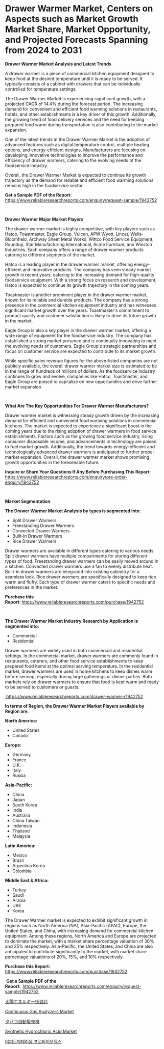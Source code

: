<p><h1>Drawer Warmer Market, Centers on Aspects such as Market Growth Market Share, Market Opportunity, and Projected Forecasts Spanning from 2024 to 2031</h1></p><p><strong>Drawer Warmer Market Analysis and Latest Trends</strong></p>
<p><p>A drawer warmer is a piece of commercial kitchen equipment designed to keep food at the desired temperature until it is ready to be served. It typically consists of a cabinet with drawers that can be individually controlled for temperature settings.</p><p>The Drawer Warmer Market is experiencing significant growth, with a projected CAGR of 14.4% during the forecast period. The increasing demand for convenient and efficient food warming solutions in restaurants, hotels, and other establishments is a key driver of this growth. Additionally, the growing trend of food delivery services and the need for keeping prepared food warm during transportation is also contributing to the market expansion.</p><p>One of the latest trends in the Drawer Warmer Market is the adoption of advanced features such as digital temperature control, multiple heating options, and energy-efficient designs. Manufacturers are focusing on developing innovative technologies to improve the performance and efficiency of drawer warmers, catering to the evolving needs of the foodservice industry.</p><p>Overall, the Drawer Warmer Market is expected to continue its growth trajectory as the demand for reliable and efficient food warming solutions remains high in the foodservice sector.</p></p>
<p><strong>Get a Sample PDF of the Report:&nbsp;</strong> <a href="https://www.reliableresearchreports.com/enquiry/request-sample/1942752">https://www.reliableresearchreports.com/enquiry/request-sample/1942752</a></p>
<p>&nbsp;</p>
<p><strong>Drawer Warmer Major Market Players</strong></p>
<p><p>The drawer warmer market is highly competitive, with key players such as Hatco, Toastmaster, Eagle Group, Vulcan, APW Wyott, Lincat, Wells-Bloomfield, Archway Sheet Metal Works, Wittco Food Service Equipment, Roundup, Star Manufacturing International, Acme Furniture, and Winston Industries. Each company offers a range of drawer warmer products catering to different segments of the market.</p><p>Hatco is a leading player in the drawer warmer market, offering energy-efficient and innovative products. The company has seen steady market growth in recent years, catering to the increasing demand for high-quality foodservice equipment. With a strong focus on research and development, Hatco is expected to continue its growth trajectory in the coming years.</p><p>Toastmaster is another prominent player in the drawer warmer market, known for its reliable and durable products. The company has a strong presence in the commercial kitchen equipment industry and has witnessed significant market growth over the years. Toastmaster's commitment to product quality and customer satisfaction is likely to drive its future growth in the market.</p><p>Eagle Group is also a key player in the drawer warmer market, offering a wide range of equipment for the foodservice industry. The company has established a strong market presence and is continually innovating to meet the evolving needs of customers. Eagle Group's strategic partnerships and focus on customer service are expected to contribute to its market growth.</p><p>While specific sales revenue figures for the above-listed companies are not publicly available, the overall drawer warmer market size is estimated to be in the range of hundreds of millions of dollars. As the foodservice industry continues to grow and evolve, companies like Hatco, Toastmaster, and Eagle Group are poised to capitalize on new opportunities and drive further market expansion.</p></p>
<p>&nbsp;</p>
<p><strong>What Are The Key Opportunities For Drawer Warmer Manufacturers?</strong></p>
<p><p>Drawer warmer market is witnessing steady growth driven by the increasing demand for efficient and convenient food warming solutions in commercial kitchens. The market is expected to experience a significant boost in the coming years due to the rising adoption of drawer warmers in food service establishments. Factors such as the growing food service industry, rising consumer disposable income, and advancements in technology are poised to fuel market growth. Additionally, the trend towards energy-efficient and technologically advanced drawer warmers is anticipated to further propel market expansion. Overall, the drawer warmer market shows promising growth opportunities in the foreseeable future.</p></p>
<p><strong>Inquire or Share Your Questions If Any Before Purchasing This Report:</strong> <a href="https://www.reliableresearchreports.com/enquiry/pre-order-enquiry/1942752">https://www.reliableresearchreports.com/enquiry/pre-order-enquiry/1942752</a></p>
<p>&nbsp;</p>
<p><strong>Market Segmentation</strong></p>
<p><strong>The Drawer Warmer Market Analysis by types is segmented into:</strong></p>
<p><ul><li>Split Drawer Warmers</li><li>Freestanding Drawer Warmers</li><li>Convected Drawer Warmers</li><li>Built-In Drawer Warmers</li><li>Rice Drawer Warmers</li></ul></p>
<p><p>Drawer warmers are available in different types catering to various needs. Split drawer warmers have multiple compartments for storing different types of food. Freestanding drawer warmers can be easily moved around in a kitchen. Convected drawer warmers use a fan to evenly distribute heat. Built-in drawer warmers are integrated into existing cabinetry for a seamless look. Rice drawer warmers are specifically designed to keep rice warm and fluffy. Each type of drawer warmer caters to specific needs and preferences in the market.</p></p>
<p><strong>Purchase this Report:&nbsp;</strong><a href="https://www.reliableresearchreports.com/purchase/1942752">https://www.reliableresearchreports.com/purchase/1942752</a></p>
<p>&nbsp;</p>
<p><strong>The Drawer Warmer Market Industry Research by Application is segmented into:</strong></p>
<p><ul><li>Commercial</li><li>Residential</li></ul></p>
<p><p>Drawer warmers are widely used in both commercial and residential settings. In the commercial market, drawer warmers are commonly found in restaurants, caterers, and other food service establishments to keep prepared food items at the optimal serving temperature. In the residential market, drawer warmers are used in home kitchens to keep dishes warm before serving, especially during large gatherings or dinner parties. Both markets rely on drawer warmers to ensure that food is kept warm and ready to be served to customers or guests.</p></p>
<p><a href="https://www.reliableresearchreports.com/drawer-warmer-r1942752">&nbsp;https://www.reliableresearchreports.com/drawer-warmer-r1942752</a></p>
<p><strong>In terms of Region, the Drawer Warmer Market Players available by Region are:</strong></p>
<p>
    <p> <strong> North America: </strong>
        <ul>
            <li>United States</li>
            <li>Canada</li>
        </ul>
        </p> 
    <p> <strong> Europe: </strong>
        <ul>
            <li>Germany</li>
            <li>France</li>
            <li>U.K.</li>
            <li>Italy</li>
            <li>Russia</li>
        </ul>
        </p> 
    <p> <strong> Asia-Pacific: </strong>
        <ul>
            <li>China</li>
            <li>Japan</li>
            <li>South Korea</li>
            <li>India</li>
            <li>Australia</li>
            <li>China Taiwan</li>
            <li>Indonesia</li>
            <li>Thailand</li>
            <li>Malaysia</li>
        </ul>
        </p> 
    <p> <strong> Latin America: </strong>
        <ul>
            <li>Mexico</li>
            <li>Brazil</li>
            <li>Argentina Korea</li>
            <li>Colombia</li>
        </ul>
        </p> 
    <p> <strong> Middle East & Africa: </strong>
        <ul>
            <li>Turkey</li>
            <li>Saudi</li>
            <li>Arabia</li>
            <li>UAE</li>
            <li>Korea</li>
        </ul>
    </p>
    </p>
<p><p>The Drawer Warmer market is expected to exhibit significant growth in regions such as North America (NA), Asia-Pacific (APAC), Europe, the United States, and China, with increasing demand for commercial kitchen equipment. Among these regions, North America and Europe are projected to dominate the market, with a market share percentage valuation of 30% and 25% respectively. Asia-Pacific, the United States, and China are also anticipated to contribute significantly to the market, with market share percentage valuations of 20%, 15%, and 10% respectively.</p></p>
<p><strong>Purchase this Report: </strong><a href="https://www.reliableresearchreports.com/purchase/1942752">https://www.reliableresearchreports.com/purchase/1942752</a></p>
<p>&nbsp;<strong>Get a Sample PDF of the Report:&nbsp;&nbsp;</strong><a href="https://www.reliableresearchreports.com/enquiry/request-sample/1942752">https://www.reliableresearchreports.com/enquiry/request-sample/1942752</a></p>
<p><strong></strong></p>
<p><p><a href="https://github.com/ddwcuskozol07187/Market-Research-Report-List-1/blob/main/988711021475.md">太陽エネルギー街路灯</a></p><p><a href="https://github.com/josesg55/Market-Research-Report-List-2/blob/main/continuous-gas-analyzers-market.md">Continuous Gas Analyzers Market</a></p><p><a href="https://github.com/xtkhtofdt934839/Market-Research-Report-List-1/blob/main/535311921474.md">タバコ自動販売機</a></p><p><a href="https://issuu.com/reportprime-2/docs/synthetic-hydrochloric-acid-market-size-2030.pptx">Synthetic Hydrochloric Acid Market</a></p><p><a href="https://github.com/rsg307664904/Market-Research-Report-List-1/blob/main/752152919863.md">비피도박테리움 프로바이오틱스</a></p></p>